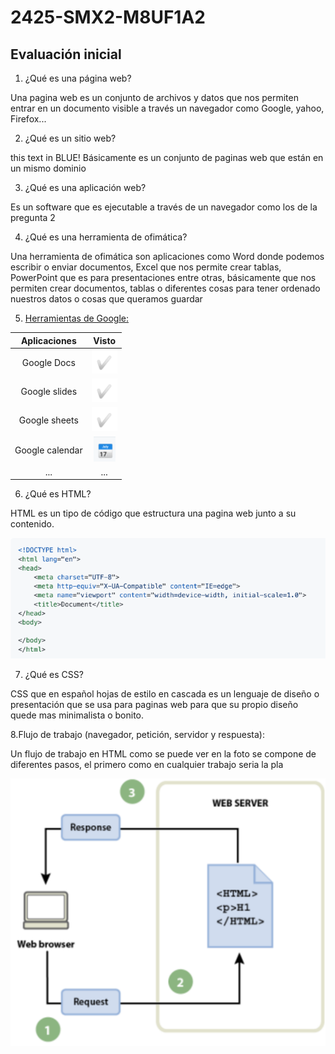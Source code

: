# 2425-SMX2-M8UF1A2

## Evaluación inicial

1. ¿Qué es una página web?

Una pagina web es un conjunto de archivos y datos que nos permiten entrar en un documento visible a través un navegador como Google, yahoo, Firefox...

2. ¿Qué es un sitio web?

this text in BLUE! Básicamente es un conjunto de paginas web que están en un mismo dominio

3. ¿Qué es una aplicación web?

Es un software que es ejecutable a través de un navegador como los de la pregunta 2

4. ¿Qué es una herramienta de ofimática?

Una herramienta de ofimática son aplicaciones como Word donde podemos escribir o enviar documentos, Excel que nos permite crear tablas, PowerPoint que es para presentaciones entre otras, básicamente que nos permiten crear documentos, tablas o diferentes cosas para tener ordenado nuestros datos o cosas que queramos guardar

5. [Herramientas de Google:](https://www.google.com/intl/es-419/chrome/browser-tools/)

|Aplicaciones|Visto|
|:------------:|:------:|
|Google Docs|![tick](https://github.com/Danivegamacias/2425-SMX2-M8UF1A2/blob/main/Captura%20de%20pantalla%202024-09-26%20165404.png)|
|Google slides|![tick](https://github.com/Danivegamacias/2425-SMX2-M8UF1A2/blob/main/Captura%20de%20pantalla%202024-09-26%20165404.png)|
|Google sheets|![tick](https://github.com/Danivegamacias/2425-SMX2-M8UF1A2/blob/main/Captura%20de%20pantalla%202024-09-26%20165404.png)|
|Google calendar|![calendar](https://github.com/Danivegamacias/2425-SMX2-M8UF1A2/blob/main/Captura%20de%20pantalla%202024-09-26%20170313.png)|
|...|...|

6. ¿Qué es HTML?

HTML es un tipo de código que estructura una pagina web junto a su contenido.

![HTML](https://github.com/Danivegamacias/2425-SMX2-M8UF1A2/blob/main/Captura%20de%20pantalla%202024-09-26%20170834.png)

7. ¿Qué es CSS?

CSS que en español hojas de estilo en cascada es un lenguaje de diseño o presentación que se usa para paginas web para que su propio diseño quede mas minimalista o bonito.

8.Flujo de trabajo (navegador, petición, servidor y respuesta):

Un flujo de trabajo en HTML como se puede ver en la foto se compone de diferentes pasos, el primero como en cualquier trabajo seria la pla

![Flujo de trabajo](https://github.com/Danivegamacias/2425-SMX2-M8UF1A2/blob/main/Captura%20de%20pantalla%202024-09-26%20171752.png)

